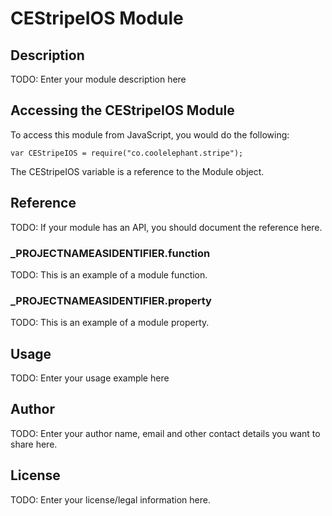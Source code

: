 # CEStripeIOS Module

## Description

TODO: Enter your module description here

## Accessing the CEStripeIOS Module

To access this module from JavaScript, you would do the following:

	var CEStripeIOS = require("co.coolelephant.stripe");

The CEStripeIOS variable is a reference to the Module object.	

## Reference

TODO: If your module has an API, you should document
the reference here.

### ___PROJECTNAMEASIDENTIFIER__.function

TODO: This is an example of a module function.

### ___PROJECTNAMEASIDENTIFIER__.property

TODO: This is an example of a module property.

## Usage

TODO: Enter your usage example here

## Author

TODO: Enter your author name, email and other contact
details you want to share here. 

## License

TODO: Enter your license/legal information here.
